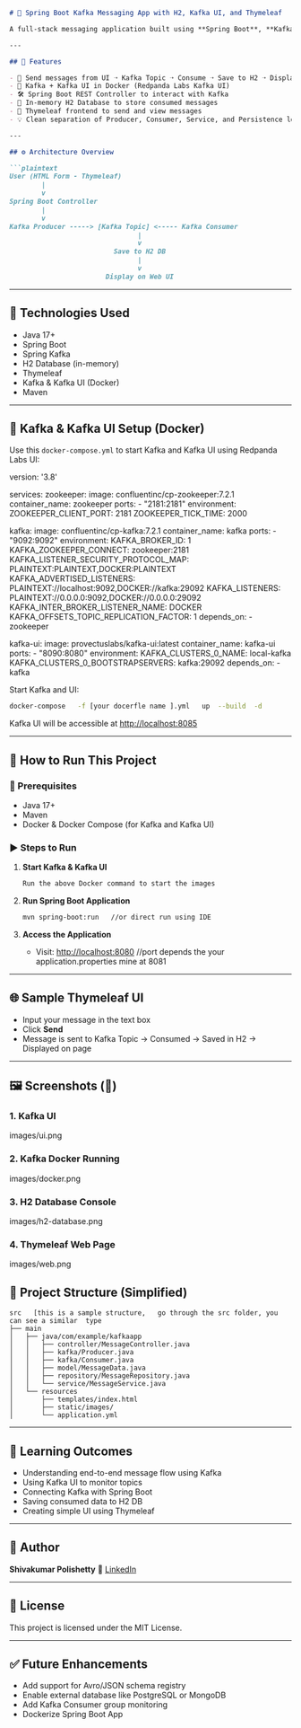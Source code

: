 
````markdown
# 🧵 Spring Boot Kafka Messaging App with H2, Kafka UI, and Thymeleaf

A full-stack messaging application built using **Spring Boot**, **Kafka**, **H2 Database**, and **Thymeleaf**, with **Kafka and Kafka UI** running in **Docker containers**. This project simulates real-time producer-consumer communication using Kafka topics, persisting messages to an H2 database, and displaying them via a responsive Thymeleaf UI.

---

## 📌 Features

- 🔄 Send messages from UI ➝ Kafka Topic ➝ Consume ➝ Save to H2 ➝ Display on Webpage
- 🐳 Kafka + Kafka UI in Docker (Redpanda Labs Kafka UI)
- 🛠 Spring Boot REST Controller to interact with Kafka
- 🧠 In-memory H2 Database to store consumed messages
- 🎨 Thymeleaf frontend to send and view messages
- 💡 Clean separation of Producer, Consumer, Service, and Persistence logic

---

## ⚙️ Architecture Overview

```plaintext
User (HTML Form - Thymeleaf)
        |
        v
Spring Boot Controller
        |
        v
Kafka Producer -----> [Kafka Topic] <----- Kafka Consumer
                                |
                                v
                          Save to H2 DB
                                |
                                v
                        Display on Web UI
````

---

## 🚀 Technologies Used

* Java 17+
* Spring Boot
* Spring Kafka
* H2 Database (in-memory)
* Thymeleaf
* Kafka & Kafka UI (Docker)
* Maven

---

## 🐳 Kafka & Kafka UI Setup (Docker)

Use this `docker-compose.yml` to start Kafka and Kafka UI using Redpanda Labs UI:

version: '3.8'

services:
  zookeeper:
    image: confluentinc/cp-zookeeper:7.2.1
    container_name: zookeeper
    ports:
      - "2181:2181"
    environment:
      ZOOKEEPER_CLIENT_PORT: 2181
      ZOOKEEPER_TICK_TIME: 2000

  kafka:
    image: confluentinc/cp-kafka:7.2.1
    container_name: kafka
    ports:
      - "9092:9092"
    environment:
      KAFKA_BROKER_ID: 1
      KAFKA_ZOOKEEPER_CONNECT: zookeeper:2181
      KAFKA_LISTENER_SECURITY_PROTOCOL_MAP: PLAINTEXT:PLAINTEXT,DOCKER:PLAINTEXT
      KAFKA_ADVERTISED_LISTENERS: PLAINTEXT://localhost:9092,DOCKER://kafka:29092
      KAFKA_LISTENERS: PLAINTEXT://0.0.0.0:9092,DOCKER://0.0.0.0:29092
      KAFKA_INTER_BROKER_LISTENER_NAME: DOCKER
      KAFKA_OFFSETS_TOPIC_REPLICATION_FACTOR: 1
    depends_on:
      - zookeeper

  kafka-ui:
    image: provectuslabs/kafka-ui:latest
    container_name: kafka-ui
    ports:
      - "8090:8080"
    environment:
      KAFKA_CLUSTERS_0_NAME: local-kafka
      KAFKA_CLUSTERS_0_BOOTSTRAPSERVERS: kafka:29092
    depends_on:
      - kafka


Start Kafka and UI:

```bash
docker-compose   -f [your docerfle name ].yml   up  --build  -d 
```

Kafka UI will be accessible at [http://localhost:8085](http://localhost:8090)

---

## 🧪 How to Run This Project

### 🔨 Prerequisites

* Java 17+
* Maven
* Docker & Docker Compose (for Kafka and Kafka UI)

### ▶️ Steps to Run

1. **Start Kafka & Kafka UI**

   ```bash
   Run the above Docker command to start the images 
   ```

2. **Run Spring Boot Application**

   ```bash
   mvn spring-boot:run   //or direct run using IDE
   ```

3. **Access the Application**

   * Visit: [http://localhost:8080](http://localhost:8081)  //port depends the your application.properties mine at 8081

---

## 🌐 Sample Thymeleaf UI

* Input your message in the text box
* Click **Send**
* Message is sent to Kafka Topic → Consumed → Saved in H2 → Displayed on page

---

## 🖼 Screenshots (📸)

### 1. Kafka UI

images/ui.png


### 2. Kafka Docker Running

images/docker.png

### 3. H2 Database Console

images/h2-database.png

### 4. Thymeleaf Web Page

images/web.png



## 📂 Project Structure (Simplified)

```
src   [this is a sample structure,   go through the src folder, you can see a similar  type 
├── main
│   ├── java/com/example/kafkaapp
│   │   ├── controller/MessageController.java
│   │   ├── kafka/Producer.java
│   │   ├── kafka/Consumer.java
│   │   ├── model/MessageData.java
│   │   ├── repository/MessageRepository.java
│   │   └── service/MessageService.java
│   └── resources
│       ├── templates/index.html
│       ├── static/images/
│       └── application.yml
```

---

## 🧠 Learning Outcomes

* Understanding end-to-end message flow using Kafka
* Using Kafka UI to monitor topics
* Connecting Kafka with Spring Boot
* Saving consumed data to H2 DB
* Creating simple UI using Thymeleaf

---

## 🙌 Author

**Shivakumar Polishetty**
🔗 [LinkedIn](https://www.linkedin.com/in/shivakumar-polishetty)

---

## 📃 License

This project is licensed under the MIT License.

---

## ✅ Future Enhancements

* Add support for Avro/JSON schema registry
* Enable external database like PostgreSQL or MongoDB
* Add Kafka Consumer group monitoring
* Dockerize Spring Boot App


